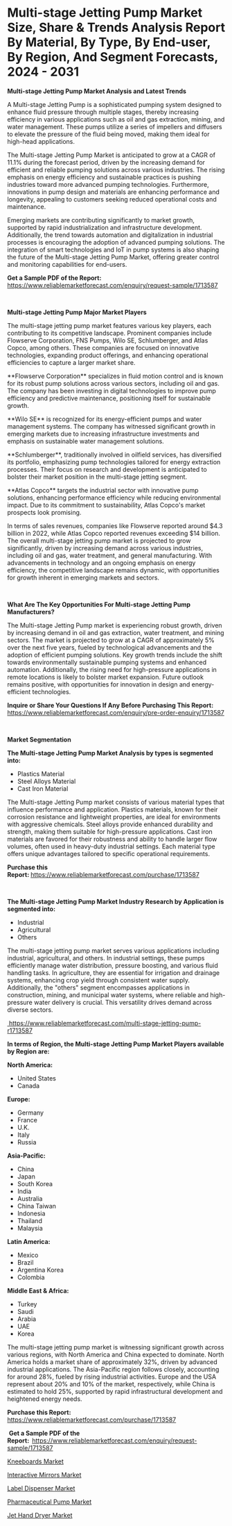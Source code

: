 <p><h1>Multi-stage Jetting Pump Market Size, Share & Trends Analysis Report By Material, By Type, By End-user, By Region, And Segment Forecasts, 2024 - 2031</h1></p><p><strong>Multi-stage Jetting Pump Market Analysis and Latest Trends</strong></p>
<p><p>A Multi-stage Jetting Pump is a sophisticated pumping system designed to enhance fluid pressure through multiple stages, thereby increasing efficiency in various applications such as oil and gas extraction, mining, and water management. These pumps utilize a series of impellers and diffusers to elevate the pressure of the fluid being moved, making them ideal for high-head applications.</p><p>The Multi-stage Jetting Pump Market is anticipated to grow at a CAGR of 11.1% during the forecast period, driven by the increasing demand for efficient and reliable pumping solutions across various industries. The rising emphasis on energy efficiency and sustainable practices is pushing industries toward more advanced pumping technologies. Furthermore, innovations in pump design and materials are enhancing performance and longevity, appealing to customers seeking reduced operational costs and maintenance.</p><p>Emerging markets are contributing significantly to market growth, supported by rapid industrialization and infrastructure development. Additionally, the trend towards automation and digitalization in industrial processes is encouraging the adoption of advanced pumping solutions. The integration of smart technologies and IoT in pump systems is also shaping the future of the Multi-stage Jetting Pump Market, offering greater control and monitoring capabilities for end-users.</p></p>
<p><strong>Get a Sample PDF of the Report:&nbsp;</strong> <a href="https://www.reliablemarketforecast.com/enquiry/request-sample/1713587?utm_campaign=1788&utm_medium=2&utm_source=Github&utm_content=ia&utm_term=22102024&utm_id=multi-stage-jetting-pump">https://www.reliablemarketforecast.com/enquiry/request-sample/1713587</a></p>
<p>&nbsp;</p>
<p><strong>Multi-stage Jetting Pump Major Market Players</strong></p>
<p><p>The multi-stage jetting pump market features various key players, each contributing to its competitive landscape. Prominent companies include Flowserve Corporation, FNS Pumps, Wilo SE, Schlumberger, and Atlas Copco, among others. These companies are focused on innovative technologies, expanding product offerings, and enhancing operational efficiencies to capture a larger market share.</p><p>**Flowserve Corporation** specializes in fluid motion control and is known for its robust pump solutions across various sectors, including oil and gas. The company has been investing in digital technologies to improve pump efficiency and predictive maintenance, positioning itself for sustainable growth.</p><p>**Wilo SE** is recognized for its energy-efficient pumps and water management systems. The company has witnessed significant growth in emerging markets due to increasing infrastructure investments and emphasis on sustainable water management solutions. </p><p>**Schlumberger**, traditionally involved in oilfield services, has diversified its portfolio, emphasizing pump technologies tailored for energy extraction processes. Their focus on research and development is anticipated to bolster their market position in the multi-stage jetting segment.</p><p>**Atlas Copco** targets the industrial sector with innovative pump solutions, enhancing performance efficiency while reducing environmental impact. Due to its commitment to sustainability, Atlas Copco's market prospects look promising.</p><p>In terms of sales revenues, companies like Flowserve reported around $4.3 billion in 2022, while Atlas Copco reported revenues exceeding $14 billion. The overall multi-stage jetting pump market is projected to grow significantly, driven by increasing demand across various industries, including oil and gas, water treatment, and general manufacturing. With advancements in technology and an ongoing emphasis on energy efficiency, the competitive landscape remains dynamic, with opportunities for growth inherent in emerging markets and sectors.</p></p>
<p>&nbsp;</p>
<p><strong>What Are The Key Opportunities For Multi-stage Jetting Pump Manufacturers?</strong></p>
<p><p>The Multi-stage Jetting Pump market is experiencing robust growth, driven by increasing demand in oil and gas extraction, water treatment, and mining sectors. The market is projected to grow at a CAGR of approximately 5% over the next five years, fueled by technological advancements and the adoption of efficient pumping solutions. Key growth trends include the shift towards environmentally sustainable pumping systems and enhanced automation. Additionally, the rising need for high-pressure applications in remote locations is likely to bolster market expansion. Future outlook remains positive, with opportunities for innovation in design and energy-efficient technologies.</p></p>
<p><strong>Inquire or Share Your Questions If Any Before Purchasing This Report:</strong> <a href="https://www.reliablemarketforecast.com/enquiry/pre-order-enquiry/1713587?utm_campaign=1788&utm_medium=2&utm_source=Github&utm_content=ia&utm_term=22102024&utm_id=multi-stage-jetting-pump">https://www.reliablemarketforecast.com/enquiry/pre-order-enquiry/1713587</a></p>
<p>&nbsp;</p>
<p><strong>Market Segmentation</strong></p>
<p><strong>The Multi-stage Jetting Pump Market Analysis by types is segmented into:</strong></p>
<p><ul><li>Plastics Material</li><li>Steel Alloys Material</li><li>Cast Iron Material</li></ul></p>
<p><p>The Multi-stage Jetting Pump market consists of various material types that influence performance and application. Plastics materials, known for their corrosion resistance and lightweight properties, are ideal for environments with aggressive chemicals. Steel alloys provide enhanced durability and strength, making them suitable for high-pressure applications. Cast iron materials are favored for their robustness and ability to handle larger flow volumes, often used in heavy-duty industrial settings. Each material type offers unique advantages tailored to specific operational requirements.</p></p>
<p><strong>Purchase this Report:&nbsp;</strong><a href="https://www.reliablemarketforecast.com/purchase/1713587?utm_campaign=1788&utm_medium=2&utm_source=Github&utm_content=ia&utm_term=22102024&utm_id=multi-stage-jetting-pump">https://www.reliablemarketforecast.com/purchase/1713587</a></p>
<p>&nbsp;</p>
<p><strong>The Multi-stage Jetting Pump Market Industry Research by Application is segmented into:</strong></p>
<p><ul><li>Industrial</li><li>Agricultural</li><li>Others</li></ul></p>
<p><p>The multi-stage jetting pump market serves various applications including industrial, agricultural, and others. In industrial settings, these pumps efficiently manage water distribution, pressure boosting, and various fluid handling tasks. In agriculture, they are essential for irrigation and drainage systems, enhancing crop yield through consistent water supply. Additionally, the "others" segment encompasses applications in construction, mining, and municipal water systems, where reliable and high-pressure water delivery is crucial. This versatility drives demand across diverse sectors.</p></p>
<p><a href="https://www.reliablemarketforecast.com/multi-stage-jetting-pump-r1713587?utm_campaign=1788&utm_medium=2&utm_source=Github&utm_content=ia&utm_term=22102024&utm_id=multi-stage-jetting-pump">&nbsp;https://www.reliablemarketforecast.com/multi-stage-jetting-pump-r1713587</a></p>
<p><strong>In terms of Region, the Multi-stage Jetting Pump Market Players available by Region are:</strong></p>
<p>
    <p> <strong> North America: </strong>
        <ul>
            <li>United States</li>
            <li>Canada</li>
        </ul>
        </p> 
    <p> <strong> Europe: </strong>
        <ul>
            <li>Germany</li>
            <li>France</li>
            <li>U.K.</li>
            <li>Italy</li>
            <li>Russia</li>
        </ul>
        </p> 
    <p> <strong> Asia-Pacific: </strong>
        <ul>
            <li>China</li>
            <li>Japan</li>
            <li>South Korea</li>
            <li>India</li>
            <li>Australia</li>
            <li>China Taiwan</li>
            <li>Indonesia</li>
            <li>Thailand</li>
            <li>Malaysia</li>
        </ul>
        </p> 
    <p> <strong> Latin America: </strong>
        <ul>
            <li>Mexico</li>
            <li>Brazil</li>
            <li>Argentina Korea</li>
            <li>Colombia</li>
        </ul>
        </p> 
    <p> <strong> Middle East & Africa: </strong>
        <ul>
            <li>Turkey</li>
            <li>Saudi</li>
            <li>Arabia</li>
            <li>UAE</li>
            <li>Korea</li>
        </ul>
    </p>
    </p>
<p><p>The multi-stage jetting pump market is witnessing significant growth across various regions, with North America and China expected to dominate. North America holds a market share of approximately 32%, driven by advanced industrial applications. The Asia-Pacific region follows closely, accounting for around 28%, fueled by rising industrial activities. Europe and the USA represent about 20% and 10% of the market, respectively, while China is estimated to hold 25%, supported by rapid infrastructural development and heightened energy needs.</p></p>
<p><strong>Purchase this Report: </strong><a href="https://www.reliablemarketforecast.com/purchase/1713587?utm_campaign=1788&utm_medium=2&utm_source=Github&utm_content=ia&utm_term=22102024&utm_id=multi-stage-jetting-pump">https://www.reliablemarketforecast.com/purchase/1713587</a></p>
<p>&nbsp;<strong>Get a Sample PDF of the Report:&nbsp;&nbsp;</strong><a href="https://www.reliablemarketforecast.com/enquiry/request-sample/1713587?utm_campaign=1788&utm_medium=2&utm_source=Github&utm_content=ia&utm_term=22102024&utm_id=multi-stage-jetting-pump">https://www.reliablemarketforecast.com/enquiry/request-sample/1713587</a></p>
<p><strong></strong></p>
<p><p><a href="https://www.linkedin.com/pulse/kneeboards-market-opportunities-emerging-global-trends-shifts-syttf?utm_campaign=1788&utm_medium=2&utm_source=Github&utm_content=ia&utm_term=22102024&utm_id=multi-stage-jetting-pump">Kneeboards Market</a></p><p><a href="https://www.linkedin.com/pulse/interactive-mirrors-industry-sector-new-technologies-market-g0vcf?utm_campaign=1788&utm_medium=2&utm_source=Github&utm_content=ia&utm_term=22102024&utm_id=multi-stage-jetting-pump">Interactive Mirrors Market</a></p><p><a href="https://www.linkedin.com/pulse/label-dispenser-market-innovations-trends-comprehensive-study-scdqf?utm_campaign=1788&utm_medium=2&utm_source=Github&utm_content=ia&utm_term=22102024&utm_id=multi-stage-jetting-pump">Label Dispenser Market</a></p><p><a href="https://github.com/BesaLoshi2000/Market-Research-Report-List-1/blob/main/pharmaceutical-pump-market.md?utm_campaign=1788&utm_medium=2&utm_source=Github&utm_content=ia&utm_term=22102024&utm_id=multi-stage-jetting-pump">Pharmaceutical Pump Market</a></p><p><a href="https://www.linkedin.com/pulse/analyzing-global-jet-hand-dryer-market-growth-prospects-future-rhg0f?utm_campaign=1788&utm_medium=2&utm_source=Github&utm_content=ia&utm_term=22102024&utm_id=multi-stage-jetting-pump">Jet Hand Dryer Market</a></p></p>